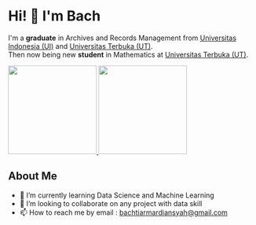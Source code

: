 # Hi! 👋 I'm Bach

I'm a **graduate** in Archives and Records Management from [Universitas Indonesia (UI)](https://www.ui.ac.id/) and [Universitas Terbuka (UT)](https://www.ut.ac.id/).  
Then now being new **student** in Mathematics at [Universitas Terbuka (UT)](https://www.ut.ac.id/).

<p align="left">
  <a href="https://github.com/BachtiarM12">
    <img height="180em" src="https://github-readme-stats-eight-theta.vercel.app/api?username=BachtiarM12&show_icons=true&theme=algolia&include_all_commits=true&count_private=true"/>
    <img height="180em" src="https://github-readme-stats-eight-theta.vercel.app/api/top-langs/?username=BachtiarM12&layout=compact&langs_count=8&theme=algolia"/>
  </a>
</p>

## About Me
- 🌱 I’m currently learning Data Science and Machine Learning
- 👯 I’m looking to collaborate on any project with data skill
- 📫 How to reach me by email : bachtiarmardiansyah@gmail.com

